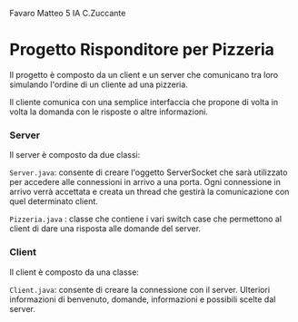 Favaro Matteo  5 IA   C.Zuccante  

# Progetto Risponditore per Pizzeria

Il progetto è composto da un client e un server che comunicano tra loro simulando l'ordine di un cliente ad una pizzeria.

Il cliente comunica con una semplice interfaccia che propone di volta in volta la domanda con le risposte o altre informazioni.

### Server

Il server è composto da due classi:

`Server.java`: consente di creare l'oggetto ServerSocket che sarà utilizzato per accedere alle 
		connessioni in arrivo a una porta. Ogni connessione in arrivo verrà accettata e
		 creata un thread che gestirà la comunicazione con quel determinato client.

`Pizzeria.java`  : classe che contiene i vari switch case che permettono al client di dare una risposta alle domande del server.

### Client

Il client è composto da una classe:

`Client.java`: consente di creare la connessione con il server. Ulteriori informazioni di benvenuto, domande, informazioni e possibili scelte dal server.